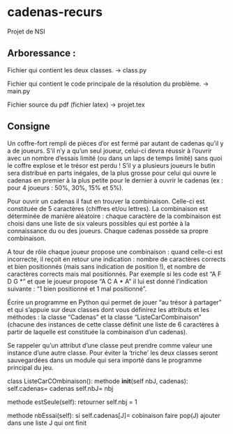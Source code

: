 # cadenas-recurs
Projet de NSI
## Arboressance :
Fichier qui contient les deux classes.
-> class.py

Fichier qui contient le code principale de la résolution du problème.
-> main.py

Fichier source du pdf (fichier latex)
-> projet.tex

## Consigne
Un coffre-fort rempli de pièces d’or est fermé par autant de cadenas qu’il y a de joueurs.
S’il n’y a qu’un seul joueur, celui-ci devra réussir à l’ouvrir avec un nombre d’essais
limité (ou dans un laps de temps limité) sans quoi le coffre explose et le trésor est perdu
! S’il y a plusieurs joueurs le butin sera distribué en parts inégales, de la plus grosse
pour celui qui ouvre le cadenas en premier à la plus petite pour le dernier à ouvrir le
cadenas (ex : pour 4 joueurs : 50%, 30%, 15% et 5%).

Pour ouvrir un cadenas il faut en trouver la combinaison. Celle-ci est constituée de 5
caractères (chiffres et/ou lettres). La combinaison est déterminée de manière aléatoire :
chaque caractère de la combinaison est choisi dans une liste de six valeurs possibles qui
est portée à la connaissance du ou des joueurs. Chaque cadenas possède sa propre
combinaison.

A tour de rôle chaque joueur propose une combinaison : quand celle-ci est incorrecte, il
reçoit en retour une indication : nombre de caractères corrects et bien positionnés (mais
sans indication de position !), et nombre de caractères corrects mais mal positionnés. Par
exemple si les code est “A F D G *” et que le joueur propose “A C A * A” il lui est donné
l’indication suivante : “1 bien positionné et 1 mal positionné”.


Écrire un programme en Python qui permet de jouer “au trésor à partager” et qui s’appuie sur
deux classes dont vous définirez les attributs et les méthodes : la classe “Cadenas” et la
classe “ListeCarCombinaison” (chacune des instances de cette classe définit une liste de 6
caractères à partir de laquelle est constituée la combinaison d’un cadenas).

Se rappeler qu’un attribut d’une classe peut prendre comme valeur une instance d’une autre
classe. Pour éviter la ‘triche’ les deux classes seront sauvegardées dans un module qui sera
importé dans le programme principal du jeu.

class ListeCarCOmbinaison():
  methode __init__(self nbJ, cadenas):
    self.cadenas= cadenas
    self.nbJ= nbj

  methode estSeule(self):
    retourner self.nbj = 1

  methode nbEssai(self):
    si self.cadenas[J]= cobinaison faire
      pop(J)
      ajouter dans une liste J qui ont finit
